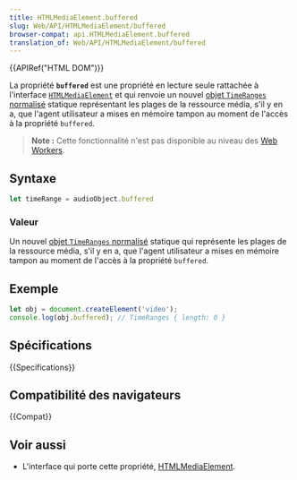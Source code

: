 ```yaml
---
title: HTMLMediaElement.buffered
slug: Web/API/HTMLMediaElement/buffered
browser-compat: api.HTMLMediaElement.buffered
translation_of: Web/API/HTMLMediaElement/buffered
---
```

{{APIRef("HTML DOM")}}

La propriété **`buffered`** est une propriété en lecture seule rattachée à l'interface [`HTMLMediaElement`](/fr/docs/Web/API/HTMLMediaElement) et qui renvoie un nouvel [objet `TimeRanges` normalisé](/fr/docs/Web/API/TimeRanges#objets_timeranges_normalisés) statique représentant les plages de la ressource média, s'il y en a, que l'agent utilisateur a mises en mémoire tampon au moment de l'accès à la propriété `buffered`.

> **Note :** Cette fonctionnalité n'est pas disponible au niveau des [Web Workers](/fr/docs/Web/API/Web_Workers_API).

## Syntaxe

```js
let timeRange = audioObject.buffered
```

### Valeur

Un nouvel [objet `TimeRanges` normalisé](/fr/docs/Web/API/TimeRanges#objets_timeranges_normalisés) statique qui représente les plages de la ressource média, s'il y en a, que l'agent utilisateur a mises en mémoire tampon au moment de l'accès à la propriété `buffered`.

## Exemple

```js
let obj = document.createElement('video');
console.log(obj.buffered); // TimeRanges { length: 0 }
```

## Spécifications

{{Specifications}}

## Compatibilité des navigateurs

{{Compat}}

## Voir aussi

- L'interface qui porte cette propriété, [HTMLMediaElement](/fr/docs/Web/API/HTMLMediaElement).
